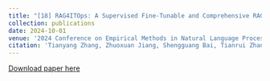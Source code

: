 ```yaml
---
title: "[18] RAG4ITOps: A Supervised Fine-Tunable and Comprehensive RAG Framework for IT Operations and Maintenance"
collection: publications
date: 2024-10-01
venue: '2024 Conference on Empirical Methods in Natural Language Processing: Industry Track'
citation: 'Tianyang Zhang, Zhuoxuan Jiang, Shengguang Bai, Tianrui Zhang, Lin Lin, Yang Liu, and Jiawei Ren. 2024. RAG4ITOps: A Supervised Fine-Tunable and Comprehensive RAG Framework for IT Operations and Maintenance. In Proceedings of the 2024 Conference on Empirical Methods in Natural Language Processing: Industry Track, pages 738–754, Miami, Florida, US. Association for Computational Linguistics.'
---
```


[Download paper here](https://aclanthology.org/2024.emnlp-industry.56.pdf)
